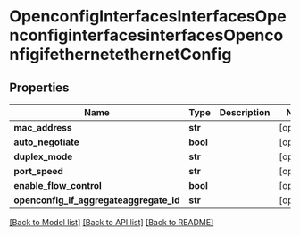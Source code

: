 # OpenconfigInterfacesInterfacesOpenconfiginterfacesinterfacesOpenconfigifethernetethernetConfig

## Properties
Name | Type | Description | Notes
------------ | ------------- | ------------- | -------------
**mac_address** | **str** |  | [optional] 
**auto_negotiate** | **bool** |  | [optional] 
**duplex_mode** | **str** |  | [optional] 
**port_speed** | **str** |  | [optional] 
**enable_flow_control** | **bool** |  | [optional] 
**openconfig_if_aggregateaggregate_id** | **str** |  | [optional] 

[[Back to Model list]](../README.md#documentation-for-models) [[Back to API list]](../README.md#documentation-for-api-endpoints) [[Back to README]](../README.md)


